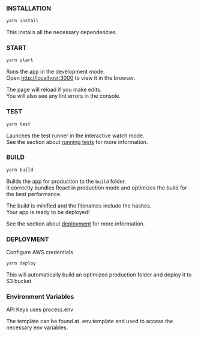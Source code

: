 ### INSTALLATION

```sh
yarn install
```

This installs all the necessary dependencies.

### START

```sh
yarn start
```

Runs the app in the development mode.<br />
Open [http://localhost:3000](http://localhost:3000) to view it in the browser.

The page will reload if you make edits.<br />
You will also see any lint errors in the console.

### TEST

```sh
yarn test
```

Launches the test runner in the interactive watch mode.<br />
See the section about [running tests](https://facebook.github.io/create-react-app/docs/running-tests) for more information.

### BUILD

```sh
yarn build
``` 

Builds the app for production to the `build` folder.<br />
It correctly bundles React in production mode and optimizes the build for the best performance.

The build is minified and the filenames include the hashes.<br />
Your app is ready to be deployed!

See the section about [deployment](https://facebook.github.io/create-react-app/docs/deployment) for more information.

### DEPLOYMENT

Configure AWS credentials

```sh
yarn deploy
``` 

This will automatically build an optimized production folder and deploy it to S3 bucket.


### Environment Variables

API Keys uses process.env

The template can be found at .env.template and used to access the necessary env variables.